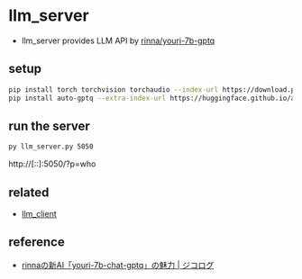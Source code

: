 # llm_server

- llm_server provides LLM API by [rinna/youri-7b-gptq](https://huggingface.co/rinna/youri-7b-gptq)

## setup

```sh
pip install torch torchvision torchaudio --index-url https://download.pytorch.org/whl/cu118
pip install auto-gptq --extra-index-url https://huggingface.github.io/autogptq-index/whl/cu118/
```

## run the server

```sh
py llm_server.py 5050
```
http://[::]:5050/?p=who

## related

- [llm_client](https://github.com/code4fukui/llm_client/)

## reference

- [rinnaの新AI「youri-7b-chat-gptq」の魅力 | ジコログ](https://self-development.info/rinna%E3%81%AE%E6%96%B0ai%E3%80%8Cyouri-7b-chat-gptq%E3%80%8D%E3%81%AE%E9%AD%85%E5%8A%9B/)
